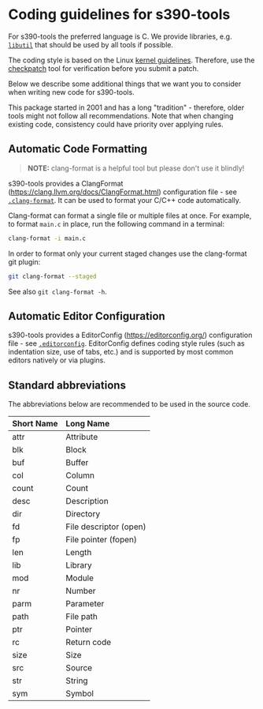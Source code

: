 Coding guidelines for s390-tools
================================

For s390-tools the preferred language is C. We provide libraries, e.g.
[`libutil`](libutil) that should be used by all tools if possible.

The coding style is based on the Linux [kernel guidelines]. Therefore, use
the [checkpatch] tool for verification before you submit a patch.

[kernel guidelines]: https://www.kernel.org/doc/html/latest/process/coding-style.html
[checkpatch]: https://github.com/torvalds/linux/blob/master/scripts/checkpatch.pl

Below we describe some additional things that we want you to consider when
writing new code for s390-tools.

This package started in 2001 and has a long "tradition" - therefore, older tools
might not follow all recommendations. Note that when changing existing code,
consistency could have priority over applying rules.

Automatic Code Formatting
-------------------------

> **NOTE:** clang-format is a helpful tool but please don't use it blindly!

s390-tools provides a ClangFormat (https://clang.llvm.org/docs/ClangFormat.html)
configuration file - see [`.clang-format`](.clang-format). It can be used to
format your C/C++ code automatically.

Clang-format can format a single file or multiple files at once. For example, to
format `main.c` in place, run the following command in a terminal:

```bash
clang-format -i main.c
```

In order to format only your current staged changes use the clang-format git
plugin:

```bash
git clang-format --staged
```

See also `git clang-format -h`.

Automatic Editor Configuration
------------------------------

s390-tools provides a EditorConfig (https://editorconfig.org/) configuration
file - see [`.editorconfig`](.editorconfig). EditorConfig defines coding style
rules (such as indentation size, use of tabs, etc.) and is supported by most
common editors natively or via plugins.

Standard abbreviations
----------------------

The abbreviations below are recommended to be used in the source code.

| __Short Name__  | __Long Name__                                     |
|:----------------|:--------------------------------------------------|
| attr            | Attribute                                         |
| blk             | Block                                             |
| buf             | Buffer                                            |
| col             | Column                                            |
| count           | Count                                             |
| desc            | Description                                       |
| dir             | Directory                                         |
| fd              | File descriptor (open)                            |
| fp              | File pointer (fopen)                              |
| len             | Length                                            |
| lib             | Library                                           |
| mod             | Module                                            |
| nr              | Number                                            |
| parm            | Parameter                                         |
| path            | File path                                         |
| ptr             | Pointer                                           |
| rc              | Return code                                       |
| size            | Size                                              |
| src             | Source                                            |
| str             | String                                            |
| sym             | Symbol                                            |
